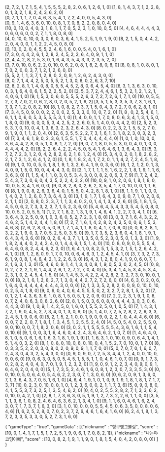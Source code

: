 [2, 7, 2, 1, 7, 1, 5, 4, 1, 5, 5, 5, 2, 8, 2, 0, 6, 1, 2, 6, 1, 0]
[1, 8, 1, 4, 3, 7, 1, 2, 2, 8, 0, 1, 3, 2, 1, 8, 2, 4, 3, 6, 2, 0]  
[0, 7, 1, 1, 1, 7, 0, 4, 6, 3, 5, 4, 1, 7, 2, 4, 0, 0, 5, 4, 3, 0]  
[0, 9, 1, 4, 6, 3, 6, 0, 10, 0, 8, 1, 7, 0, 8, 2, 2, 0, 8, 0, 4, 0]  
[10, 0, 10, 0, 4, 0, 3, 1, 8, 1, 1, 7, 0, 5, 2, 3, 1, 0, 10, 0, 5, 0]
[4, 4, 6, 4, 4, 4, 4, 3, 0, 6, 0, 6, 0, 0, 2, 7, 1, 1, 8, 0, 8, 0]  
[4, 0, 10, 0, 10, 0, 3, 0, 6, 0, 3, 6, 4, 1, 5, 2, 5, 1, 9, 1, 9, 0]
[8, 2, 1, 5, 0, 4, 4, 2, 2, 0, 4, 0, 0, 1, 1, 2, 2, 4, 5, 0, 8, 0]  
[0, 10, 0, 2, 0, 4, 5, 5, 2, 4, 6, 1, 6, 0, 0, 5, 4, 0, 1, 6, 1, 0]  
[7, 3, 0, 4, 4, 2, 6, 1, 2, 8, 2, 4, 5, 2, 2, 6, 4, 0, 9, 1, 1, 0]  
[2, 4, 4, 2, 8, 2, 5, 3, 0, 1, 6, 4, 3, 5, 4, 3, 3, 2, 3, 5, 2, 0]  
[3, 7, 0, 10, 0, 6, 2, 2, 0, 10, 0, 6, 2, 0, 8, 1, 8, 2, 8, 0, 8, 0]
[8, 0, 8, 1, 0, 8, 0, 1, 7, 0, 2, 0, 0, 3, 7, 1, 2, 1, 2, 6, 0, 0]  
[5, 5, 2, 1, 1, 3, 7, 1, 2, 8, 0, 2, 0, 9, 1, 2, 6, 2, 4, 3, 0, 0]  
[8, 0, 7, 1, 4, 4, 2, 5, 0, 5, 5, 2, 1, 3, 0, 8, 0, 2, 6, 3, 7, 10]  
[2, 8, 2, 8, 1, 1, 4, 0, 8, 0, 5, 5, 4, 5, 2, 8, 0, 6, 4, 5, 4, 0]
[6, 3, 1, 3, 6, 3, 0, 10, 0, 3, 1, 6, 4, 0, 6, 1, 5, 2, 2, 5, 2, 0]
[2, 5, 3, 7, 2, 4, 4, 6, 1, 5, 3, 2, 1, 2, 1, 2, 1, 4, 0, 6, 1, 0]
[9, 1, 5, 3, 0, 6, 0, 5, 5, 5, 2, 6, 3, 7, 2, 7, 2, 6, 1, 7, 1, 0]
[10, 0, 5, 5, 2, 7, 3, 7, 0, 2, 0, 6, 2, 8, 0, 2, 0, 5, 2, 1, 9, 2]
[3, 5, 1, 5, 3, 3, 5, 3, 7, 3, 1, 6, 1, 7, 3, 7, 1, 2, 0, 8, 2, 10]
[8, 1, 0, 8, 2, 7, 3, 7, 1, 5, 0, 4, 3, 7, 2, 7, 0, 6, 2, 8, 1, 0]
[7, 3, 4, 5, 0, 9, 0, 0, 2, 2, 0, 0, 2, 5, 3, 3, 0, 10, 0, 7, 2, 0]
[1, 8
, 0, 2, 5, 4, 6, 1, 6, 1, 1, 0, 6, 0, 5, 3, 5, 5, 5, 3, 1, 0]
[1, 4, 0, 0, 1, 1, 7, 0, 8, 0, 6, 3, 4, 1, 3, 1, 5, 0, 1, 8, 0, 0]
[9, 0, 0, 0, 5, 3, 4, 2, 5, 2, 2, 6, 0, 5, 1, 4, 0, 0, 4, 4, 2, 0]
[2, 5, 2, 3, 5, 3, 7, 0, 10, 0, 4, 1, 3, 6, 3, 2, 3, 2, 6, 4, 3, 0]
[8, 0, 2, 2, 3, 2, 1, 5, 5, 2, 7, 0, 9, 1, 9, 0, 1, 1, 2, 0, 4, 0]
[2, 6, 3, 5, 5, 2, 2, 7, 3, 1, 6, 1, 3, 1, 8, 2, 3, 0, 3, 2, 3, 0]
[7, 3, 4, 6, 1, 9, 0, 2, 3, 6, 1, 5, 5, 1, 7, 0, 4, 4, 4, 4, 4, 0]
[1, 0, 1, 0, 10, 0, 0, 3, 6, 4, 4, 2, 8, 0, 5, 1, 0, 8, 1, 7, 2, 0]
[9, 0, 7, 1, 8, 0, 5, 5, 3, 0, 0, 4, 0, 1, 0, 0, 4, 4, 4, 4, 2, 0]
[8, 2, 2, 6, 4, 2, 2, 4, 5, 0, 5, 4, 1, 6, 4, 6, 1, 3, 6, 4, 3, 0]
[5, 3, 7, 2, 7, 2, 3, 1, 2, 0, 4, 2, 8, 2, 6, 2, 1, 8, 1, 2, 4, 0]
[5, 3, 4, 0, 2, 0, 1, 8, 2, 8, 2, 2, 1, 7, 3, 1, 2, 6, 4, 1, 2, 0]
[0, 1, 8, 1, 8, 2, 4, 1, 7, 2, 0, 1, 1, 4, 2, 7, 2, 4, 5, 1, 8, 0]
[9, 1, 0, 10, 0, 5, 5, 1, 8, 1, 9, 1, 3, 2, 6, 4, 1, 9, 0, 3, 6, 0]
[6, 1, 2, 1, 2, 0, 1, 3, 4, 0, 9, 1, 5, 0, 10, 0, 4, 4, 4, 3, 0, 0]
[2, 1, 7, 1, 1, 1, 5, 1, 6, 2, 2, 1, 8, 1, 9, 1, 1, 6, 3, 6, 3, 0]
[1, 1, 5, 4, 1, 1, 0, 3, 0, 5, 3, 4, 3, 0, 0, 8, 2, 0, 6, 3, 7, 9]
[1, 7, 2, 4, 2, 5, 4, 3, 7, 3, 0, 6, 0, 4, 3, 5, 2, 2, 4, 3, 2, 0]
[10, 0, 9, 1, 0, 2, 0, 6, 1, 8, 1, 8, 0, 10, 0, 5, 3, 4, 1, 6, 0, 0]
[9, 0, 8, 2, 8, 0, 2, 6, 2, 3, 5, 4, 1, 7, 0, 10, 0, 0, 1, 1, 6, 0]
[8, 1, 9, 0, 8, 2, 6, 3, 6, 4, 0, 1, 5, 5, 0, 4, 2, 8, 1, 8, 1, 0]
[8, 1, 1, 9, 1, 1, 0, 0, 1, 4, 0, 2, 1, 2, 6, 0, 7, 3, 6, 4, 3, 0]
[3, 1, 9, 1, 7, 1, 6, 4, 3, 0, 9, 0, 7, 1, 0, 2, 0, 6, 2, 1, 1, 0]
[2, 0, 8, 0, 2, 3, 7, 1, 1, 3, 4, 0, 2, 0, 1, 4, 1, 3, 4, 2, 6, 0]
[5, 1, 8, 1, 5, 4, 5, 0, 6, 2, 7, 3, 3, 2, 3, 7, 1, 5, 2, 3, 6, 0]
[5, 4, 6, 4, 5, 4, 3, 3, 5, 4, 5, 0, 8, 0, 10, 0, 5, 2, 0, 5, 5, 1]
[1, 2, 7, 1, 8, 2, 1, 3, 1, 9, 1, 4, 6, 4, 1, 2, 2, 7, 3, 4, 1, 0]
[6, 3, 6, 4, 3, 2, 5, 0, 9, 1, 0, 3, 6, 0, 5, 2, 7, 2, 3, 1, 8, 0]
[3, 0, 3, 7, 1, 6, 4, 3, 2, 2, 4, 6, 2, 5, 1, 4, 2, 4, 4, 1, 8, 0]
[7, 2, 7, 1, 6, 1, 4, 2, 8, 2, 4, 3, 5, 0, 0, 6, 1, 5, 3, 4, 6, 8]
[2, 6, 2, 8, 0, 5, 0, 9, 1, 7, 1, 4, 1, 1, 8, 0, 4, 1, 7, 0, 6, 0]
[0, 0, 8, 2, 8, 1, 3, 2, 2, 1, 9, 0, 3, 7, 0, 5, 2, 5, 0, 3, 5, 0]
[9, 1, 7, 3, 5, 2, 3, 6, 0, 4, 1, 8, 1, 9, 1, 6, 4, 3, 4, 3, 6, 0]
[9, 0, 2, 6, 4, 3, 7, 1, 1, 3, 5, 0, 5, 2, 3, 0, 5, 0, 1, 3, 3, 0]
[1, 9, 1, 8, 2, 4, 4, 0, 2, 4, 2, 4, 0, 1, 4, 4, 6, 1, 5, 1, 4, 0]
[10, 0, 8, 0, 9, 0, 5, 5, 5, 4, 6, 4, 6, 0, 8, 2, 4, 4, 6, 2, 3, 0]
[1, 6, 4, 1, 0, 8, 2, 5, 1, 5, 3, 2, 1, 5, 1, 2, 6, 4, 2, 4, 1, 0]
[9, 1, 2, 8, 0, 9, 1, 7, 0, 10, 0, 6, 4, 6, 3, 1, 2, 4, 5, 4, 1, 0]
[3, 7, 3, 2, 7, 3, 6, 1, 9, 0, 8, 1, 4, 6, 4, 2, 1, 2, 2, 6, 3, 0]
[6, 4, 3, 1, 2, 8, 0, 4, 1, 9, 0, 6, 0, 7, 1, 2, 1, 6, 3, 1, 3, 0]
[5, 4, 6, 0, 9, 1, 4, 1, 3, 4, 0, 8, 1, 9, 0, 5, 3, 0, 2, 4, 5, 0]
[0, 8, 0, 2, 7, 2, 2, 1, 9, 1, 4, 4, 2, 6, 1, 2, 7, 2, 7, 0, 4, 0]
[5, 3, 4, 1, 4, 5, 3, 4, 5, 3, 4, 2, 3, 1, 0, 2, 4, 5, 4, 1, 5, 0]
[4, 1, 4, 5, 3, 4, 2, 2, 4, 2, 8, 2, 3, 2, 7, 3, 0, 10, 0, 1, 0, 0]
[8, 2, 1, 6, 1, 2, 8, 2, 7, 1, 3, 0, 4, 4, 2, 7, 2, 7, 2, 6, 0, 0]
[4, 6, 3, 0, 2, 0, 6, 1, 6, 4, 0, 4, 4, 4, 4, 4, 4, 4, 3, 0, 0, 0]
[2, 1, 3, 3, 5, 2, 8, 2, 0, 0, 9, 0, 10, 0, 10, 0, 2, 5, 4, 1, 8, 0]
[9, 0, 9, 0, 4, 0, 6, 4, 5, 5, 5, 0, 2, 3, 2, 7, 2, 8, 1, 5, 2, 0]
[7, 0, 1, 2, 1, 4, 3, 6, 3, 6, 1, 0, 8, 1, 5, 0, 5, 1, 2, 0, 9, 0]
[7, 2, 2, 2, 3, 1, 9, 1, 0, 8, 0, 7, 2, 4, 0, 6, 3, 0, 8, 2, 6, 0]
[2, 8, 1, 5, 0, 3, 6, 0, 8, 0, 4, 4, 4, 3, 0, 3, 0, 6, 4, 4, 3, 0]
[9, 1, 0, 9, 1, 4, 2, 5, 0, 1, 6, 0, 1, 5, 5, 2, 5, 0, 1, 0, 5, 0]
[7, 1, 4, 3, 1, 7, 2, 1, 9, 0, 4, 5, 2, 7, 3, 4, 0, 1, 3, 0, 9, 0]
[5, 1, 4, 0, 7, 2, 5, 2, 8, 2, 2, 6, 3, 3, 2, 4, 5, 1, 9, 0, 6, 0]
[5, 2, 1, 5, 2, 1, 0, 0, 1, 9, 0, 9, 0, 2, 2, 1, 0, 4, 4, 4, 6, 0]
[6, 0, 0, 7, 2, 2, 0, 7, 1, 8, 1, 1, 3, 4, 5, 1, 2, 5, 5, 2, 4, 0]
[4, 5, 0, 5, 4, 0, 2, 5, 5, 0, 9, 0, 10, 0, 0, 7, 1, 8, 2, 0, 6, 0]
[3, 0, 2, 1, 1, 5, 5, 5, 5, 5, 4, 3, 6, 1, 6, 1, 1, 5, 4, 0, 10, 6]
[9, 1, 0, 0, 3, 1, 6, 4, 6, 0, 4, 2, 4, 3, 6, 4, 6, 2, 1, 0, 7, 0]
[1, 4, 6, 4, 0, 8, 1, 0, 5, 0, 6, 1, 6, 1, 6, 3, 1, 8, 1, 9, 1, 9]
[1, 1, 6, 3, 1, 0, 10, 0, 9, 0, 6, 4, 1, 4, 1, 5, 1, 4, 0, 3, 2, 0]
[8, 1, 0, 8, 0, 10, 0, 8, 0, 10, 0, 4, 1, 5, 2, 7, 0, 10, 0, 1, 7, 0]
[8, 0, 3, 3, 5, 2, 2, 0, 3, 0, 8, 0, 2, 0, 9, 0, 9, 1, 1, 7, 0, 0]
[5, 0, 7, 0, 7, 0, 1, 6, 0, 7, 2, 4, 3, 0, 4, 3, 2, 5, 4, 3, 0, 0]
[0, 9, 0, 9, 0, 7, 2, 5, 3, 4, 4, 1, 2, 4, 0, 0, 10, 0, 9, 0, 6, 0]
[9, 0, 6, 3, 0, 5, 0, 5, 4, 5, 1, 5, 5, 1, 1, 0, 4, 6, 1, 0, 7, 0]
[0, 9, 1, 7, 3, 0, 2, 8, 2, 4, 0, 4, 0, 7, 0, 1, 9, 1, 2, 3, 2, 0]
[1, 9, 0, 9, 1, 2, 2, 3, 4, 0, 9, 0, 9, 1, 6, 4, 6, 2, 0, 4, 0, 0]
[5, 1, 7, 3, 5, 2, 4, 6, 1, 6, 0, 8, 1, 2, 3, 0, 7, 3, 3, 5, 3, 0]
[0, 0, 10, 0, 5, 0, 6, 4, 0, 5, 4, 6, 2, 2, 3, 0, 7, 1, 3, 0, 6, 0]
[0, 6, 2, 0, 9, 1, 3, 6, 0, 7, 1, 3, 6, 4, 3, 7, 0, 5, 1, 6, 1, 0]
[4, 6, 4, 1, 9, 1, 0, 1, 0, 9, 1, 9, 1, 8, 1, 8, 1, 7, 1, 7, 3, 7]
[10, 0, 2, 3, 0, 10, 0, 0, 1, 0, 1, 2, 3, 6, 0, 0, 2, 1, 1, 7, 3, 6]
[5, 0, 9, 0, 8, 0, 4, 1, 5, 5, 3, 7, 3, 2, 5, 1, 3, 5, 4, 6, 2, 0]
[0, 4, 0, 2, 5, 5, 2, 8, 2, 7, 1, 3, 3, 6, 2, 0, 10, 0, 4, 2, 1, 0]
[2, 8, 1, 7, 3, 6, 3, 0, 5, 1, 9, 1, 2, 7, 3, 2, 2, 6, 1, 1, 0, 0]
[3, 5, 1, 1, 3, 6, 1, 0, 8, 2, 4, 6, 4, 6, 3, 6, 2, 1, 3, 4, 1, 0]
[9, 1, 1, 6, 0, 4, 6, 1, 6, 2, 4, 3, 0, 7, 1, 7, 3, 7, 1, 6, 3, 0]
[3, 1, 0, 10, 0, 0, 0, 5, 5, 4, 5, 0, 6, 3, 5, 0, 0, 8, 0, 6, 4, 6]
[1, 6, 2, 5, 2, 8, 0, 7, 0, 2, 3, 7, 2, 6, 4, 6, 1, 6, 4, 1, 6, 0]
[6, 2, 4, 1, 8, 1, 3, 7, 2, 3, 3, 5, 3, 3, 0, 5, 2, 7, 3, 1, 6, 0]

{
"gameType" : "true",
"gameData" : [{"nickname" : "힝구행그볼링", "score" : [10, 0, 1, 4, 1, 7, 1, 5, 1, 7, 2, 5, 1, 9, 0, 6, 1,
7, 0, 8, 2, 1]},
{"nickname" : "나는야코딩아빠", "score" : [10, 0, 8, 2, 1, 9, 1, 1, 9, 0, 1, 8, 1, 5, 4, 0, 4, 2, 0, 8, 0, 0]}
]
}
